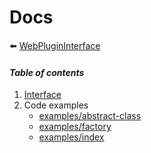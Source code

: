 # Docs

:arrow_left: [WebPluginInterface](../README.md)

#### *Table of contents*


1. [Interface](./interface.md)
1. Code examples
    - [examples/abstract-class](./examples/abstract-class.js)
    - [examples/factory](./examples/factory.js)
    - [examples/index](./examples/index.js)
